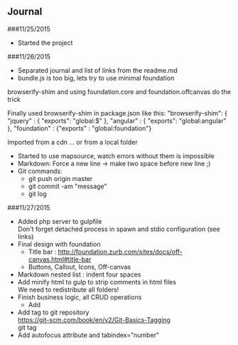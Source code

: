 ## Journal

###11/25/2015
- Started the project

###11/26/2015
- Separated journal and list of links from the readme.md
- bundle.js is too big, lets try to use minimal foundation

browserify-shim and using foundation.core and foundation.offcanvas do the trick   

Finally used browserify-shim in package.json like this:
  "browserify-shim": {
    "jquery" : { "exports": "global:$" },
    "angular" : { "exports": "global:angular" },
    "foundation" : {"exports" : "global:foundation"}   

Imported from a cdn ... or from a local folder

- Started to use mapsource, watch errors without them is impossible   
- Markdown: Force a new line -> make two space before new line ;)
- Git commands:  
    * git push origin master  
    * git commit -am "message"  
    * git log  

###11/27/2015   
- Added php server to gulpfile   
Don't forget detached process in spawn and stdio configuration (see links)   
- Final design with foundation  
    * Title bar : http://foundation.zurb.com/sites/docs/off-canvas.html#title-bar  
    * Buttons, Callout, Icons, Off-canvas  
- Markdown nested list : indent four spaces    
- Add minify html to gulp to strip comments in html files   
We need to redistribute all folders!  
- Finish business logic, all CRUD operations  
    * Add  
- Add tag to git repository   
https://git-scm.com/book/en/v2/Git-Basics-Tagging  
    git tag  
- Add autofocus attribute and tabindex="number"